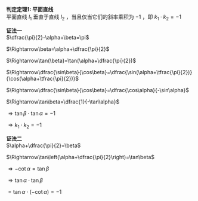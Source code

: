 **判定定理1: 平面直线**  
平面直线 $l_1$ 垂直于直线 $l_2$ ，当且仅当它们的斜率乘积为 $-1$ ，即 $k_1\cdot k_2=-1$  
  
**证法一**  
$\dfrac{\pi}{2}-\alpha+\beta=\pi$  
  
$\Rightarrow\beta=\alpha+\dfrac{\pi}{2}$  
  
$\Rightarrow\tan(\beta)=\tan(\alpha+\dfrac{\pi}{2})$  
  
$\Rightarrow\dfrac{\sin\beta}{\cos\beta}=\dfrac{\sin(\alpha+\tfrac{\pi}{2})}{\cos(\alpha+\tfrac{\pi}{2})}$  
  
$\Rightarrow\dfrac{\sin\beta}{\cos\beta}=\dfrac{\cos\alpha}{-\sin\alpha}$  
  
$\Rightarrow\tan\beta=\dfrac{1}{-\tan\alpha}$  
  
$\Rightarrow\tan\beta\cdot\tan\alpha=-1$  
  
$\Rightarrow k_1\cdot k_2=-1$  

**证法二**  
$\alpha+\dfrac{\pi}{2}=\beta$

$\Rightarrow\tan\left(\alpha+\dfrac{\pi}{2}\right)=\tan\beta$

$\Rightarrow-\cot\alpha=\tan\beta$

$\Rightarrow\tan\alpha\cdot\tan\beta$

$=\tan\alpha\cdot(-\cot\alpha)=-1$
